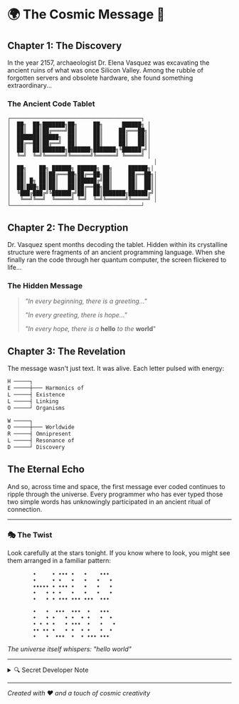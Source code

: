 # 🌍 The Cosmic Message 🌟

## Chapter 1: The Discovery

In the year 2157, archaeologist Dr. Elena Vasquez was excavating the ancient ruins of what was once Silicon Valley. Among the rubble of forgotten servers and obsolete hardware, she found something extraordinary...

### The Ancient Code Tablet

```
┌─────────────────────────────────────────┐
│  ██╗  ██╗███████╗██╗     ██╗      ██████╗ │
│  ██║  ██║██╔════╝██║     ██║     ██╔═══██╗│
│  ███████║█████╗  ██║     ██║     ██║   ██║│
│  ██╔══██║██╔══╝  ██║     ██║     ██║   ██║│
│  ██║  ██║███████╗███████╗███████╗╚██████╔╝│
│  ╚═╝  ╚═╝╚══════╝╚══════╝╚══════╝ ╚═════╝ │
│                                             │
│  ██╗    ██╗ ██████╗ ██████╗ ██╗     ██████╗│
│  ██║    ██║██╔═══██╗██╔══██╗██║     ██╔══██╗│
│  ██║ █╗ ██║██║   ██║██████╔╝██║     ██║  ██║│
│  ██║███╗██║██║   ██║██╔══██╗██║     ██║  ██║│
│  ╚███╔███╔╝╚██████╔╝██║  ██║███████╗██████╔╝│
│   ╚══╝╚══╝  ╚═════╝ ╚═╝  ╚═╝╚══════╝╚═════╝ │
└─────────────────────────────────────────┘
```

## Chapter 2: The Decryption

Dr. Vasquez spent months decoding the tablet. Hidden within its crystalline structure were fragments of an ancient programming language. When she finally ran the code through her quantum computer, the screen flickered to life...

### The Hidden Message

> _"In every beginning, there is a greeting..."_
>
> _"In every greeting, there is hope..."_
>
> _"In every hope, there is a_ **hello** _to the_ **world**"

## Chapter 3: The Revelation

The message wasn't just text. It was alive. Each letter pulsed with energy:

```markdown
H ─────┐
E ─────┼─── Harmonics of
L ─────┤ Existence
L ─────┤ Linking
O ─────┘ Organisms

W ─────┐
O ─────┼─── Worldwide
R ─────┤ Omnipresent
L ─────┤ Resonance of
D ─────┘ Discovery
```

## The Eternal Echo

And so, across time and space, the first message ever coded continues to ripple through the universe. Every programmer who has ever typed those two simple words has unknowingly participated in an ancient ritual of connection.

---

### 🎭 The Twist

Look carefully at the stars tonight. If you know where to look, you might see them arranged in a familiar pattern:

```
        ✦     ✦ ✦✦✦ ✦   ✦    ✦✦✦
        ✦     ✦ ✦   ✦   ✦   ✦   ✦
        ✦✦✦✦✦ ✦ ✦✦✦ ✦   ✦   ✦   ✦
        ✦   ✦ ✦ ✦   ✦   ✦   ✦   ✦
        ✦   ✦ ✦ ✦✦✦ ✦✦✦ ✦✦✦  ✦✦✦

        ✦   ✦  ✦✦✦  ✦✦✦  ✦   ✦✦✦
        ✦   ✦ ✦   ✦ ✦  ✦ ✦   ✦  ✦
        ✦ ✦ ✦ ✦   ✦ ✦✦✦  ✦   ✦   ✦
        ✦✦ ✦✦ ✦   ✦ ✦  ✦ ✦   ✦  ✦
        ✦   ✦  ✦✦✦  ✦  ✦ ✦✦✦ ✦✦✦
```

_The universe itself whispers: "hello world"_

---

<details>
<summary>🔍 Secret Developer Note</summary>

If you've made it this far, you've discovered the truth. Every "hello world" is a key that unlocks the next dimension of understanding. Welcome to the fellowship of the first words.

```python
# The incantation that started it all
print("hello world")  # But is it really that simple?
```

</details>

---

_Created with ❤️ and a touch of cosmic creativity_
